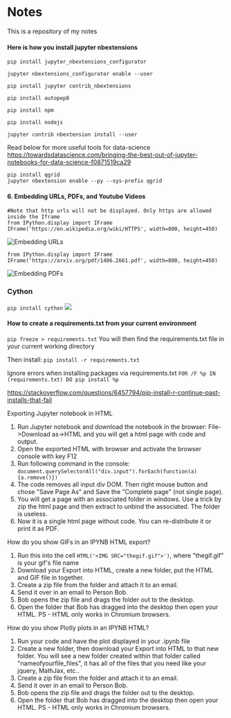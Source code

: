 # Notes
This is a repository of my notes

#### Here is how you install jupyter nbextensions
```
pip install jupyter_nbextensions_configurator

jupyter nbextensions_configurator enable --user

pip install jupyter contrib_nbextensions

pip install autopep8

pip install npm

pip install nodejs

jupyter contrib nbextension install --user

```

Read below for more useful tools for data-science
https://towardsdatascience.com/bringing-the-best-out-of-jupyter-notebooks-for-data-science-f0871519ca29


```
pip install qgrid
jupyter nbextension enable --py --sys-prefix qgrid
```


#### 6. Embedding URLs, PDFs, and Youtube Videos
```
#Note that http urls will not be displayed. Only https are allowed inside the Iframe
from IPython.display import IFrame
IFrame('https://en.wikipedia.org/wiki/HTTPS', width=800, height=450)
```
![Embedding URLs](https://miro.medium.com/max/658/1*hKNCLc-0g8HubqRZWdWr5Q.gif)

```
from IPython.display import IFrame
IFrame('https://arxiv.org/pdf/1406.2661.pdf', width=800, height=450)
```
![Embedding PDFs](https://miro.medium.com/max/641/1*Trjh8qyP9i0o4Z1LJYp8mg.png)

### Cython
```pip install cython```
![](https://miro.medium.com/max/2483/1*fZS2AARQeqPRyXWEM8DXhg.png)


#### How to create a requirements.txt from your current environment
``` pip freeze > requirements.txt ```
You will then find the requirements.txt file in your current working directory

Then install:
```pip install -r requirements.txt```

Ignore errors when installing packages via requirements.txt
``` FOR /F %p IN (requirements.txt) DO pip install %p ```

https://stackoverflow.com/questions/6457794/pip-install-r-continue-past-installs-that-fail


Exporting Jupyter notebook in HTML 

1.	Run Jupyter notebook and download the notebook in the browser: File->Download as->HTML and you will get a html page with code and output.
2.	Open the exported HTML with browser and activate the browser console with key F12
3.	Run following command in the console:
```document.querySelectorAll("div.input").forEach(function(a){a.remove()})```
4.	The code removes all input div DOM. Then right mouse button and chose "Save Page As" and Save the "Complete page" (not single page).
5.	You will get a page with an associated folder in windows. Use a trick by zip the html page and then extract to unbind the associated. The folder is useless.
6.	Now it is a single html page without code. You can re-distribute it or print it as PDF.

How do you show GIFs in an IPYNB HTML export?
1.	Run this into the cell ```HTML('<IMG SRC="thegif.gif">')```, where "thegif.gif" is your gif's file name
2.	Download your Export into HTML, create a new folder, put the HTML and GIF file in together. 
3.	Create a zip file from the folder and attach it to an email. 
4.	Send it over in an email to Person Bob. 
5.	Bob opens the zip file and drags the folder out to the desktop.
6.	Open the folder that Bob has dragged into the desktop then open your HTML. PS - HTML only works in Chromium browsers. 



How do you show Plotly plots in an IPYNB HTML?
1.	Run your code and have the plot displayed in your .ipynb file
2.	Create a new folder, then download your Export into HTML to that new folder. You will see a new folder created within that folder called "nameofyourfile_files", it has all of the files that you need like your jquery, MathJax, etc..
3.	Create a zip file from the folder and attach it to an email. 
4.	Send it over in an email to Person Bob. 
5.	Bob opens the zip file and drags the folder out to the desktop.
6.	Open the folder that Bob has dragged into the desktop then open your HTML. PS - HTML only works in Chromium browsers. 
